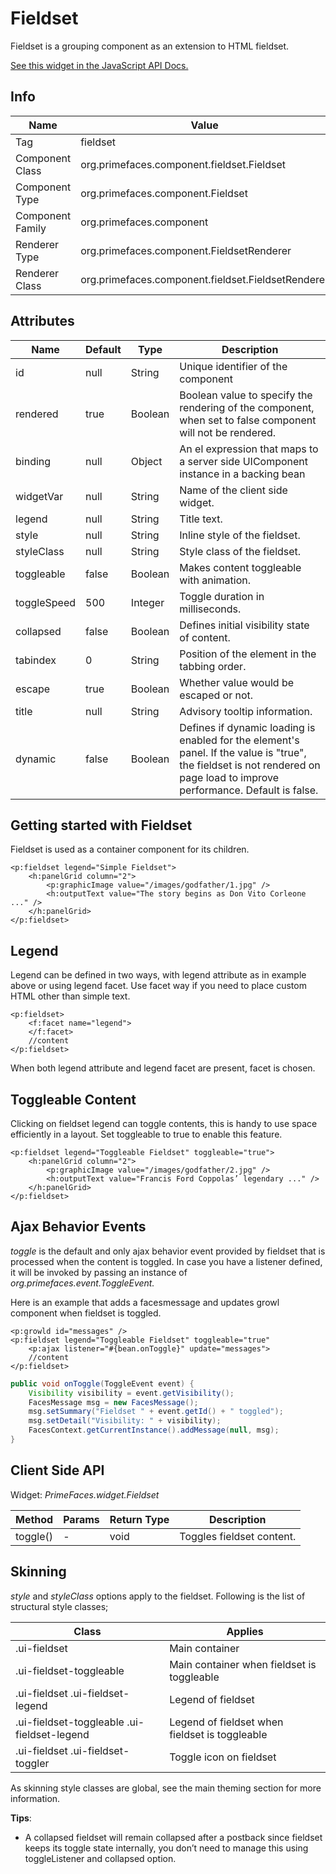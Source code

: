 # Fieldset

Fieldset is a grouping component as an extension to HTML fieldset.

[See this widget in the JavaScript API Docs.](../jsdocs/classes/src_PrimeFaces.PrimeFaces.widget.Fieldset.html)

## Info

| Name | Value |
| --- | --- |
| Tag | fieldset
| Component Class | org.primefaces.component.fieldset.Fieldset
| Component Type | org.primefaces.component.Fieldset
| Component Family | org.primefaces.component |
| Renderer Type | org.primefaces.component.FieldsetRenderer
| Renderer Class | org.primefaces.component.fieldset.FieldsetRenderer

## Attributes

| Name | Default | Type | Description |
| --- | --- | --- | --- |
| id | null | String | Unique identifier of the component
| rendered | true | Boolean | Boolean value to specify the rendering of the component, when set to false component will not be rendered.
| binding | null | Object | An el expression that maps to a server side UIComponent instance in a backing bean
| widgetVar | null | String | Name of the client side widget.
| legend | null | String | Title text.
| style | null | String | Inline style of the fieldset.
| styleClass | null | String | Style class of the fieldset.
| toggleable | false | Boolean | Makes content toggleable with animation.
| toggleSpeed | 500 | Integer | Toggle duration in milliseconds.
| collapsed | false | Boolean | Defines initial visibility state of content.
| tabindex | 0 | String | Position of the element in the tabbing order.
| escape | true | Boolean | Whether value would be escaped or not.
| title | null | String | Advisory tooltip information.
| dynamic | false | Boolean | Defines if dynamic loading is enabled for the element's panel. If the value is "true", the fieldset is not rendered on page load to improve performance. Default is false.

## Getting started with Fieldset
Fieldset is used as a container component for its children.

```xhtml
<p:fieldset legend="Simple Fieldset">
    <h:panelGrid column="2">
        <p:graphicImage value="/images/godfather/1.jpg" />
        <h:outputText value="The story begins as Don Vito Corleone ..." />
    </h:panelGrid>
</p:fieldset>
```
## Legend
Legend can be defined in two ways, with legend attribute as in example above or using legend
facet. Use facet way if you need to place custom HTML other than simple text.

```xhtml
<p:fieldset>
    <f:facet name="legend">
    </f:facet>
    //content
</p:fieldset>
```
When both legend attribute and legend facet are present, facet is chosen.

## Toggleable Content
Clicking on fieldset legend can toggle contents, this is handy to use space efficiently in a layout. Set
toggleable to true to enable this feature.

```xhtml
<p:fieldset legend="Toggleable Fieldset" toggleable="true">
    <h:panelGrid column="2">
        <p:graphicImage value="/images/godfather/2.jpg" />
        <h:outputText value="Francis Ford Coppolas’ legendary ..." />
    </h:panelGrid>
</p:fieldset>
```

## Ajax Behavior Events
_toggle_ is the default and only ajax behavior event provided by fieldset that is processed when the
content is toggled. In case you have a listener defined, it will be invoked by passing an instance of
_org.primefaces.event.ToggleEvent._

Here is an example that adds a facesmessage and updates growl component when fieldset is
toggled.

```xhtml
<p:growld id="messages" />
<p:fieldset legend="Toggleable Fieldset" toggleable="true"
    <p:ajax listener="#{bean.onToggle}" update="messages">
    //content
</p:fieldset>
```
```java
public void onToggle(ToggleEvent event) {
    Visibility visibility = event.getVisibility();
    FacesMessage msg = new FacesMessage();
    msg.setSummary("Fieldset " + event.getId() + " toggled");
    msg.setDetail("Visibility: " + visibility);
    FacesContext.getCurrentInstance().addMessage(null, msg);
}
```
## Client Side API
Widget: _PrimeFaces.widget.Fieldset_

| Method | Params | Return Type | Description |
| --- | --- | --- | --- |
| toggle() | - | void | Toggles fieldset content.

## Skinning
_style_ and _styleClass_ options apply to the fieldset. Following is the list of structural style classes;


| Class | Applies |
| --- | --- |
| .ui-fieldset | Main container
| .ui-fieldset-toggleable | Main container when fieldset is toggleable
| .ui-fieldset .ui-fieldset-legend | Legend of fieldset
| .ui-fieldset-toggleable .ui-fieldset-legend | Legend of fieldset when fieldset is toggleable
| .ui-fieldset .ui-fieldset-toggler | Toggle icon on fieldset

As skinning style classes are global, see the main theming section for more information.

**Tips**:

- A collapsed fieldset will remain collapsed after a postback since fieldset keeps its toggle state
    internally, you don’t need to manage this using toggleListener and collapsed option.

